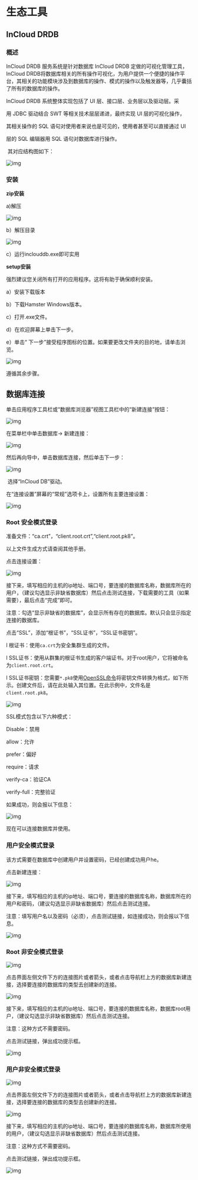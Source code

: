 
# **生态工具**

## **InCloud** **DRDB**

### **概述**

InCloud DRDB 服务系统是针对数据库 InCloud DRDB 定做的可视化管理工具，InCloud DRDB将数据库相关的所有操作可视化，为用户提供一个便捷的操作平台，其相关的功能模块涉及到数据库的操作、模式的操作以及触发器等，几乎囊括了所有的数据库的操作。

InCloud DRDB 系统整体实现包括了 UI 层、接口层、业务层以及驱动层。采

用 JDBC 驱动结合 SWT 等相关技术层层递进，最终实现 UI 层的可视化操作，

其相关操作的 SQL 语句对使用者来说也是可见的，使用者甚至可以直接通过 UI

层的 SQL 编辑器用 SQL 语句对数据库进行操作。

​    其对应结构图如下：

![img](././assets/tools/clip_image002.png)

### **安装**

**zip安装**

 

a)解压

![img](././assets/tools/clip_image004.jpg)

b）解压目录

![img](././assets/tools/clip_image006.jpg)

c）运行inclouddb.exe即可实用

 

**setup安装**

 

强烈建议您关闭所有打开的应用程序。这将有助于确保顺利安装。

a）安装下载版本

b）下载Hamster Windows版本。

c）打开.exe文件。

d）在欢迎屏幕上单击下一步。

e）单击“ 下一步”接受程序图标的位置。如果要更改文件夹的目的地，请单击浏览。

![img](./assets/tools/clip_image008.jpg)

遵循其余步骤。

 

## **数据库连接**

单击应用程序工具栏或“数据库浏览器”视图工具栏中的“新建连接”按钮：

![img](./assets/tools/clip_image009.png)

在菜单栏中单击数据库-> 新建连接：

![img](./assets/tools/clip_image010.png)

然后再向导中，单击数据库连接，然后单击下一步：

![img](./assets/tools/clip_image012.jpg)

​    选择“InCloud DB”驱动。

在“连接设置”屏幕的“常规”选项卡上，设置所有主要连接设置：

![img](./assets/tools/clip_image014.jpg)

 

### **Root**    **安全模式登录**

准备文件：“ca.crt”，“client.root.crt”,“client.root.pk8”。

以上文件生成方式请查阅其他手册。

点击连接设置：

![img](./assets/tools/clip_image016.jpg)

接下来，填写相应的主机的ip地址、端口号，要连接的数据库名称，数据库所在的用户，（建议勾选显示非缺省数据库）然后点击测试连接，下载需要的工具（如果需要），最后点击“完成”即可。

注意：勾选“显示非缺省的数据库”，会显示所有存在的数据库。默认只会显示指定连接的数据库。

点击“SSL”，添加“根证书”，“SSL证书”，“SSL证书密钥”。

l 根证书：使用`ca.crt`为安全集群生成的文件。

l SSL证书：使用从群集的根证书生成的客户端证书。对于root用户，它将被命名为`client.root.crt`。

l SSL证书密钥：您需要`*.pk8`使用[OpenSSL命令](https://wiki.openssl.org/index.php/Command_Line_Utilities#pkcs8_.2F_pkcs5)将密钥文件转换为格式，如下所示。创建文件后，请在此处输入其位置。在此示例中，文件名是`client.root.pk8`。

![img](./assets/tools/clip_image018.jpg)

SSL模式包含以下六种模式：

Disable：禁用

allow：允许

prefer：偏好

require：请求

verify-ca：验证CA

verify-full：完整验证

如果成功，则会报以下信息：

![img](./assets/tools/clip_image020.jpg)

现在可以连接数据库并使用。

### **用户安全模式登录**

 

该方式需要在数据库中创建用户并设置密码，已经创建成功用户he。

点击新建连接：

![img](./assets/tools/clip_image021.png)

接下来，填写相应的主机的ip地址、端口号，要连接的数据库名称，数据库所在的用户和密码，（建议勾选显示非缺省数据库）然后点击测试连接。

注意：填写用户名以及密码（必须），点击测试链接，如连接成功，则会报以下信息。

![img](./assets/tools/clip_image022.jpg)

 

### **Root**   **非安全模式登录**

 

![img](./assets/tools/clip_image023.png)

点击界面左侧文件下方的连接图片或者箭头，或者点击导航栏上方的数据库新建连接，选择要连接的数据库的类型去创建新的连接。

![img](./assets/tools/clip_image024.png)

接下来，填写相应的主机的ip地址、端口号，要连接的数据库名称，数据库root用户，（建议勾选显示非缺省数据库）然后点击测试连接。

注意：这种方式不需要密码。

点击测试链接，弹出成功提示框。

![img](./assets/tools/clip_image025.jpg)

 

### **用户非安全模式登录**

 

![img](./assets/tools/clip_image023.png)

点击界面左侧文件下方的连接图片或者箭头，或者点击导航栏上方的数据库新建连接，选择要连接的数据库的类型去创建新的连接。

![img](./assets/tools/clip_image026.png)

接下来，填写相应的主机的ip地址、端口号，要连接的数据库名称，数据库所使用的用户，（建议勾选显示非缺省数据库）然后点击测试连接。

注意：这种方式不需要密码。

点击测试链接，弹出成功提示框。

![img](./assets/tools/clip_image027.jpg)